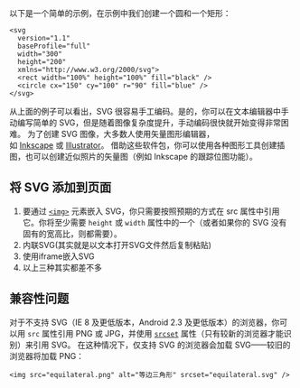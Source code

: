 以下是一个简单的示例，在示例中我们创建一个圆和一个矩形：
```
<svg
  version="1.1"
  baseProfile="full"
  width="300"
  height="200"
  xmlns="http://www.w3.org/2000/svg">
  <rect width="100%" height="100%" fill="black" />
  <circle cx="150" cy="100" r="90" fill="blue" />
</svg>
```

从上面的例子可以看出，SVG 很容易手工编码。是的，你可以在文本编辑器中手动编写简单的 SVG，但是随着图像复杂度提升，手动编码很快就开始变得非常困难。
为了创建 SVG 图像，大多数人使用矢量图形编辑器，如 [Inkscape](https://inkscape.org/) 或 [Illustrator](https://zh.wikipedia.org/wiki/Adobe_Illustrator)。
借助这些软件包，你可以使用各种图形工具创建插图，也可以创建近似照片的矢量图（例如 Inkscape 的跟踪位图功能）。

## 将 SVG 添加到页面

1. 要通过 [`<img>`](https://developer.mozilla.org/zh-CN/docs/Web/HTML/Element/img) 元素嵌入 SVG，你只需要按照预期的方式在 src 属性中引用它。你将至少需要 `height` 或 `width` 属性中的一个（或者如果你的 SVG 没有固有的宽高比，则都需要）。
2. 内联SVG(其实就是以文本打开SVG文件然后复制粘贴)
3. 使用iframe嵌入SVG
4. 以上三种其实都差不多

## 兼容性问题

对于不支持 SVG（IE 8 及更低版本，Android 2.3 及更低版本）的浏览器，你可以用 `src` 属性引用 PNG 或 JPG，并使用 [`srcset`](https://developer.mozilla.org/zh-CN/docs/Web/HTML/Element/img#srcset) 属性（只有较新的浏览器才能识别）来引用 SVG。
在这种情况下，仅支持 SVG 的浏览器会加载 SVG——较旧的浏览器将加载 PNG：
```
<img src="equilateral.png" alt="等边三角形" srcset="equilateral.svg" />
```
